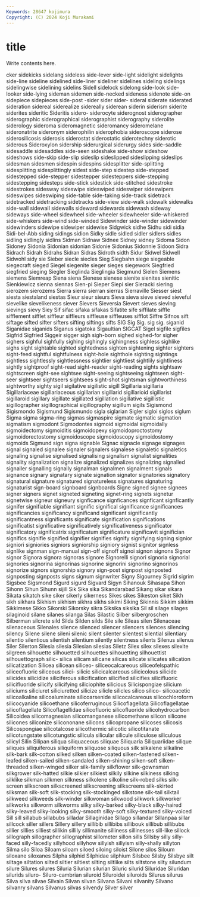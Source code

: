 ```yaml
---
Keywords: 28647 kojimura
Copyright: (C) 2024 Koji Murakami
---
```


# title

Write contents here.



cker sidekicks sidelang sideless side-lever side-light sidelight sidelights
side-line sideline sidelined side-liner sideliner sidelines sideling sidelings sidelingwise sidelining
sidelins Sidell sidelock sidelong side-look side-looker side-lying sideman sidemen side-necked
sideness sidenote side-on sidepiece sidepieces side-post -sider sider sider- sideral
siderate siderated sideration sidereal siderealize sidereally siderean siderin siderism siderite
siderites sideritic Sideritis sidero- siderocyte siderognost siderographer siderographic siderographical siderographist
siderography siderolite siderology sideroma sideromagnetic sideromancy sideromelane sideronatrite sideronym siderophilin
siderophobia sideroscope siderose siderosilicosis siderosis siderostat siderostatic siderotechny siderotic siderous
Sideroxylon sidership siderurgical siderurgy sides side-saddle sidesaddle sidesaddles side-seen sideshake
side-show sideshow sideshows side-skip side-slip sideslip sideslipped sideslipping sideslips sidesman
sidesmen sidespin sidespins sidesplitter side-splitting sidesplitting sidesplittingly sidest side-step sidestep
side-stepped sidestepped side-stepper sidestepper sidesteppers side-stepping sidestepping sidesteps side-stick sidestick
side-stitched sidestroke sidestrokes sidesway sideswipe sideswiped sideswiper sideswipers sideswipes sideswiping
side-table side-taking side-track sidetrack sidetracked sidetracking sidetracks side-view side-walk sidewalk
sidewalks side-wall sidewall sidewalls sideward sidewards sidewash sideway sideways side-wheel
sidewheel side-wheeler sidewheeler side-whiskered side-whiskers side-wind side-winded Sidewinder side-winder sidewinder
sidewinders sidewipe sidewiper sidewise Sidgwick sidhe Sidhu sidi sidia Sidi-bel-Abb
siding sidings sidion Sidky sidle sidled sidler sidlers sidles sidling
sidlingly sidlins Sidman Sidnaw Sidnee Sidney sidney Sidoma Sidon Sidoney
Sidonia Sidonian sidonian Sidonie Sidonius Sidonnie Sidoon Sidra Sidrach Sidrah
Sidrahs Sidran Sidras Sidroth sidth Sidur Sidwel Sidwell Sidwohl sidy
sie Sieber siecle siecles Sieg Siegbahn siege siegeable siegecraft sieged
Siegel siegenite sieger sieges siegework Siegfried siegfried sieging Siegler Sieglinda
Sieglingia Siegmund Sielen Siemens siemens Siemreap Siena siena Sienese sienese
sienite sienites sienitic Sienkiewicz sienna siennas Sien-pi Sieper Siepi sier
Sieracki siering sierozem sierozems Sierra sierra sierran sierras Sierraville Siesser
siest siesta siestaland siestas Sieur sieur sieurs Sieva sieva sieve
sieved sieveful sievelike sievelikeness siever Sievers Sieversia Sievert sieves sieving
sievings sievy Siey Sif sifac sifaka sifakas Sifatite sife siffilate
siffle sifflement sifflet siffleur siffleurs siffleuse siffleuses sifflot Siffre Sifnos
sift siftage sifted sifter sifters sifting siftings sifts SIG Sig
Sig. sig sig. siganid Siganidae siganids Siganus sigatoka Sigaultian SIGCAT
Sigel sigfile sigfiles Sigfrid Sigfried Siggeir sigger sigh sigh-born sighed
sighed-for sigher sighers sighful sighfully sighing sighingly sighingness sighless sighlike
sighs sight sightable sighted sightedness sighten sightening sighter sighters sight-feed
sightful sightfulness sight-hole sighthole sighting sightings sightless sightlessly sightlessness sightlier
sightliest sightlily sightliness sightly sightproof sight-read sight-reader sight-reading sights sightsaw
sightscreen sight-see sightsee sight-seeing sightseeing sightseen sight-seer sightseer sightseers sightsees
sight-shot sightsman sightworthiness sightworthy sighty sigil sigilative sigilistic sigill Sigillaria
sigillaria Sigillariaceae sigillariaceous sigillarian sigillarid sigillarioid sigillarist sigillaroid sigillary sigillate
sigillated sigillation sigillative sigillistic sigillographer sigillographical sigillography sigillum sigils Sigismond
Sigismondo Sigismund Sigismundo sigla siglarian Sigler sigloi siglos siglum Sigma
sigma sigma-ring sigmas sigmaspire sigmate sigmatic sigmation sigmatism sigmodont Sigmodontes
sigmoid sigmoidal sigmoidally sigmoidectomy sigmoiditis sigmoidopexy sigmoidoproctostomy sigmoidorectostomy sigmoidoscope sigmoidoscopy
sigmoidostomy sigmoids Sigmund sign signa signable Signac signacle signage signages
signal signaled signalee signaler signalers signalese signaletic signaletics signaling signalise
signalised signalising signalism signalist signalities signality signalization signalize signalized signalizes
signalizing signalled signaller signalling signally signalman signalmen signalment signals signance
signary signatary signate signation signator signatories signatory signatural signature signatured
signatureless signatures signaturing signaturist sign-board signboard signboards Signe signed signee
signees signer signers signet signeted signeting signet-ring signets signetur signetwise
signeur signeury signficance signficances signficant signficantly signifer signifiable signifiant signific
significal significance significances significancies significancy significand significant significantly significantness significants
significate signification significations significatist significative significatively significativeness significator significatory significatrix
significatum significature significavit significian significs signifie signified signifier signifies signify
signifying signing signior signiori signiories signiors signiorship signiory signist signitor
signless signlike signman sign-manual sign-off signoff signoi signon signons Signor
signor Signora signora signoras signore Signorelli signori signoria signorial signories
signorina signorinas signorine signorini signorino signorinos signorize signors signorship signory
sign-post signpost signposted signposting signposts signs signum signwriter Signy Sigourney
Sigrid sigrim Sigsbee Sigsmond Sigurd sigurd Sigvard Sigyn Sihanouk Sihasapa
Sihon Sihonn Sihun Sihunn sijill Sik Sika sika Sikandarabad Sikang
sikar sikara Sikata sikatch sike siker sikerly sikerness Sikes sikes
Sikeston siket Sikh sikh sikhara Sikhism sikhism sikhra sikhs sikimi
Siking Sikinnis Sikkim sikkim Sikkimese Sikko Sikorski Sikorsky sikra Siksika
siksika Sil sil silage silages silaginoid silane silanes silanga Silas
Silastic Silber silbergroschen Silberman silcrete sild Silda Silden silds Sile
sile Sileas silen Silenaceae silenaceous Silenales silence silenced silencer silencers
silences silencing silency Silene silene sileni silenic silent silenter silentest
silential silentiary silentio silentious silentish silentium silently silentness silents Silenus
silenus Siler Silerton Silesia silesia Silesian silesias Siletz Silex silex
silexes silexite silgreen silhouette silhouetted silhouettes silhouetting silhouettist silhouettograph silic-
silica silicam silicane silicas silicate silicates silication silicatization Silicea silicean
siliceo- siliceocalcareous siliceofelspathic siliceofluoric siliceous silici- silicic silicicalcareous silicicolous silicide
silicides silicidize siliciferous silicification silicified silicifies silicifluoric silicifluoride silicify silicifying
siliciophite silicious Silicispongiae silicium siliciums siliciuret siliciuretted silicize silicle silicles
silico silico- silicoacetic silicoalkaline silicoaluminate silicoarsenide silicocalcareous silicochloroform silicocyanide silicoethane
silicoferruginous Silicoflagellata Silicoflagellatae silicoflagellate Silicoflagellidae silicofluoric silicofluoride silicohydrocarbon Silicoidea silicomagnesian
silicomanganese silicomethane silicon silicone silicones siliconize silicononane silicons silicopropane silicoses
silicosis Silicospongiae silicotalcose silicothermic silicotic silicotitanate silicotungstate silicotungstic silicula silicular
silicule siliculose siliculous silicyl Silin Silipan siliqua siliquaceous siliquae Siliquaria
Siliquariidae silique siliques siliquiferous siliquiform siliquose siliquous silk silkalene silkaline
silk-bark silk-cotton silked silken silken-coated silken-fastened silken-leafed silken-sailed silken-sandaled silken-shining
silken-soft silken-threaded silken-winged silker silk-family silkflower silk-gownsman silkgrower silk-hatted silkie
silkier silkiest silkily silkine silkiness silking silklike silkman silkmen silkness
silkolene silkoline silk-robed silks silk-screen silkscreen silkscreened silkscreening silkscreens silk-skirted
silksman silk-soft silk-stocking silk-stockinged silkstone silk-tail silktail silkweed silkweeds silk-winder
silkwoman silkwood silkwork silkworker silkworks silkworm silkworms silky silky-barked silky-black
silky-haired silky-leaved silky-looking silky-smooth silky-soft silky-textured silky-voiced Sill sill sillabub
sillabubs silladar Sillaginidae Sillago sillandar Sillanpaa sillar sillcock siller sillers
Sillery sillery sillibib sillibibs sillibouk sillibub sillibubs sillier sillies silliest
sillikin sillily sillimanite silliness sillinesses sill-like sillock sillograph sillographer sillographist
sillometer sillon sills Sillsby silly silly-faced silly-facedly sillyhood sillyhow sillyish
sillyism silly-shally sillyton Silma silo Siloa Siloam siloam siloed siloing
siloist Silone silos Siloum siloxane siloxanes Silpha silphid Silphidae silphium
Silsbee Silsby Silsbye silt siltage siltation silted siltier siltiest silting
siltlike silts siltstone silty silundum silure Silures silures Siluria Silurian
silurian Siluric silurid Siluridae Siluridan silurids siluro- Siluro-cambrian siluroid Siluroidei
siluroids Silurus silurus Silva silva silvae Silvain Silvan silvan Silvana
Silvani silvanity Silvano silvanry silvans Silvanus silvas silvendy Silver silver
